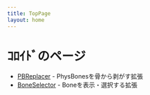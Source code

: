 ```yaml
---
title: TopPage
layout: home
---
```

# ｺﾛｲﾄﾞのページ
- [PBReplacer](PBReplacer/index.md) - PhysBonesを骨から剥がす拡張
- [BoneSelector](BoneSelector/index.md) - Boneを表示・選択する拡張
